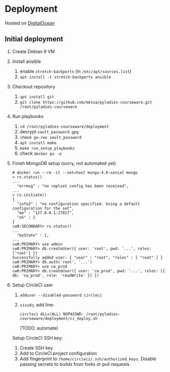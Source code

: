 Deployment
==========

Hosted on [DigitalOcean](https://m.do.co/c/389daec654bc)


Initial deployment
------------------

1. Create Debian 9 VM
2. Install ansible

   1. enable `stretch-backports` (in `/etc/apt/sources.list`)
   2. `apt install -t stretch-backports ansible`

3. Checkout repository

   1. `apt install git`
   2. `git clone https://github.com/messa/pyladies-courseware.git /root/pyladies-courseware`

4. Run playbooks

   1. `cd /root/pyladies-courseware/deployment`
   2. decrypt `vault_password.gpg`
   3. `chmod go-rwx vault_password`
   4. `apt install make`
   5. `make run_setup_playbooks`
   6. check `docker ps -a`

5. Finish MongoDB setup (sorry, not automated yet)

    ```
    # docker run --rm -it --net=host mongo:4.0-xenial mongo
    > rs.status()
    ...
      "errmsg" : "no replset config has been received",
    ...
    > rs.initiate()
    {
      "info2" : "no configuration specified. Using a default configuration for the set",
      "me" : "127.0.0.1:27017",
      "ok" : 1
    }
    cw0:SECONDARY> rs.status()
    ...
      "myState" : 1,
    ...
    cw0:PRIMARY> use admin
    cw0:PRIMARY> db.createUser({ user: 'root', pwd: '...', roles: ['root'] })
    Successfully added user: { "user" : "root", "roles" : [ "root" ] }
    cw0:PRIMARY> db.auth('root', '...')
    cw0:PRIMARY> use cw_prod
    cw0:PRIMARY> db.createUser({ user: 'cw_prod', pwd: '...', roles: [{ db: 'cw_prod', role: 'readWrite' }] })
    ```

6. Setup CircleCI user

   1. `adduser --disabled-password circleci`
   2. `visudo`, add line:

      ```
      circleci ALL=(ALL) NOPASSWD: /root/pyladies-courseware/deployment/ci_deploy.sh
      ```

      (TODO: automate)

   Setup CircleCI SSH key:

   1. Create SSH key
   2. Add to CircleCI project configuration
   3. Add fingerprint to `/home/circleci/.ssh/authorized_keys`.
      Disable passing secrets to builds from forks or pull requests.
